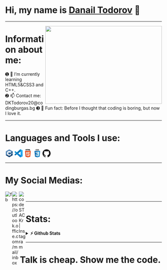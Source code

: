 # Hi, my name is [Danail Todorov](https://github.com/DKTodorov20) 👋
<hr>
<img align="right" height="250" width="375" alt="" src="https://thumbs.gfycat.com/AlienatedCelebratedBlackandtancoonhound-size_restricted.gif" />
<h1>Information about me: </h1>
➊ 🌱 I’m currently learning HTML5&CSS3 and C++. <br>
➋ 📫 Contact me: DKTodorov20@codingburgas.bg
➌ 👾 Fun fact: Before I thought that coding is boring, but now I love it.
<hr>
<div>
  <h1>Languages and Tools I use:</h1>
    <code><img alt="CPP" width="26px" src="https://raw.githubusercontent.com/github/explore/80688e429a7d4ef2fca1e82350fe8e3517d3494d/topics/cpp/cpp.png" ></code>
<code><img alt="Visual Studio Code" width="26px" src="https://raw.githubusercontent.com/github/explore/80688e429a7d4ef2fca1e82350fe8e3517d3494d/topics/visual-studio-code/visual-studio-code.png"></code>  
<code><img alt="HTML5" width="26px" src="https://raw.githubusercontent.com/github/explore/80688e429a7d4ef2fca1e82350fe8e3517d3494d/topics/html/html.png" ></code>
<code><img alt="CSS3" width="26px" src="https://raw.githubusercontent.com/github/explore/80688e429a7d4ef2fca1e82350fe8e3517d3494d/topics/css/css.png" ></code>
  <code><img  alt="GitHub" width="26px" src="https://raw.githubusercontent.com/github/explore/78df643247d429f6cc873026c0622819ad797942/topics/github/github.png" ></code>
      
</div>
<hr>
<h1 style = "text-weight:bold">My Social Medias:</h1>
<a href ="http://www.google.com" ><img align="left" alt="fb" width="22px" src="https://cdn.jsdelivr.net/npm/simple-icons@v3/icons/youtube.svg" /><a/>
<img align="left" alt="https://outlook.office.com/mail/inbox" width="22px" src="https://cdn.jsdelivr.net/npm/simple-icons@v3/icons/twitter.svg" />
<img align="left" alt="codeSTACKr | Instagram" width="22px" src="https://cdn.jsdelivr.net/npm/simple-icons@v3/icons/instagram.svg" />
<br>
<hr>
  <h1> Stats: </h1>
  <details>	
  <summary><b>⚡ Github Stats</b></summary>

![Grade](https://github-readme-stats.vercel.app/api?username=DKTodorov20&show_icons=true&theme=radical&count_private=true)
![Languages](https://github-readme-stats.vercel.app/api/top-langs/?username=DKTodorov20&show_icons=true&hide_border=true&layout=compact&count_private=true&count_fork=true)
</details>
  
  <hr>
 <div align = "center"> 
 <h1 style = "text-weight:bold"> Talk is cheap. Show me the code. </h1>
  </div>
